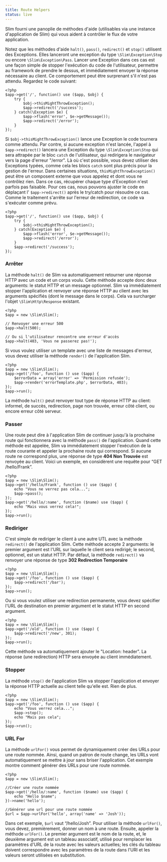 ```yaml
---
title: Route Helpers
status: live
---
```


Slim fourni une panoplie de méthodes d'aide (utilisables via une instance d'application de Slim) qui vous aident à contrôler le flux de votre application.

Notez que les méthodes d'aide `halt()`, `pass()`, `redirect()` et `stop()` utilisent des Exceptions.
Elles lanceront une exception du type `\Slim\Exception\Stop` ou encore `\Slim\Exception\Pass`.
Lancer une Exception dans ces cas est une façon simple de stopper l'exécution du code de l'utilisateur, permettre au framework de prendre le dessus, et immédiatement envoyer la réponse nécessaire au client. Ce comportement peut être surprenant s'il n'est pas attendu. Regardez le code suivant:

    <?php
    $app->get('/', function() use ($app, $obj) {
        try {
            $obj->thisMightThrowException();
            $app->redirect('/success');
        } catch(\Exception $e) {
            $app->flash('error', $e->getMessage());
            $app->redirect('/error');
        }
    });

Si `$obj->thisMightThrowException()` lance une Exception le code tournera comme attendu. Par contre, si aucune exception n'est lancée, l'appel à `$app->redirect()` lancera une Exception du type `\Slim\Exception\Stop` qui sera attrapée par le bloc `catch` de l'utilisateur, qui redirigera le navigateur vers la page d'erreur "/error".
Là où c'est possible, vous devez utiliser des Exceptions typées, comme cela les blocs `catch` sont plus précis pour la gestion de l'erreur.
Dans certaines situations, `thisMightThrowException()` peut être un composent externe que vous appelez et dont vous ne contrôlez rien. Dans ce cas, récupérer chaque type d'Exception n'est parfois pas faisable. 
Pour ces cas, nous pouvons ajuster le code en déplaçant l' `$app->redirect()` après le try/catch pour résoudre ce cas. Comme le traitement s'arrête sur l'erreur de redirection, ce code va s'exécuter comme prévu.

    <?php
    $app->get('/', function() use ($app, $obj) {
        try {
            $obj->thisMightThrowException();
        } catch(Exception $e) {
            $app->flash('error', $e->getMessage());
            $app->redirect('/error');
        }
        $app->redirect('/success');
    });

### Arrêter

La méthode `halt()` de Slim va automatiquement retourner une réponse HTTP avec un code et un corps voulu.
Cette méthode accepte donc deux arguments: le statut HTTP et un message optionnel. Slim va immédiatement stopper l'application et renvoyer une réponse HTTP au client avec les arguments spécifiés (dont le message dans le corps).
Cela va surcharger l'objet `\Slim\Http\Response` existant.

    <?php
    $app = new \Slim\Slim();

    // Renvoyer une erreur 500
    $app->halt(500);

    // Ou si l'utilisateur rencontre une erreur d'accès 
    $app->halt(403, 'Vous ne passerez pas!');

Si vous voulez utiliser un template avec une liste de messages d'erreur, vous devez utiliser la méthode `render()` de l'application Slim.

    <?php
    $app = new \Slim\Slim();
    $app->get('/foo', function () use ($app) {
        $errorData = array('error' => 'Permission refusée');
        $app->render('errorTemplate.php', $errorData, 403);
    });
    $app->run();

La méthode `halt()` peut renvoyer tout type de réponse HTTP au client: informel, de succès, redirection, page non trouvée, erreur côté client, ou encore erreur côté serveur.

### Passer

Une route peut dire à l'application Slim de continuer jusqu'à la prochaine route qui fonctionnera avec la méthode `pass()` de l'application.
Quand cette méthode est appelée, Slim va immédiatement stopper l'exécution de la route courante et appeler la prochaine route qui correspond. Si aucune route ne correspond plus, une réponse de type **404 Non Trouvée** est renvoyée au client. Voici un exemple, en considèrent une requête pour “GET /hello/Frank”.

    <?php
    $app = new \Slim\Slim();
    $app->get('/hello/Frank', function () use ($app) {
        echo "Vous ne verrez pas cela...";
        $app->pass();
    });
    $app->get('/hello/:name', function ($name) use ($app) {
        echo "Mais vous verrez cela!";
    });
    $app->run();

### Rediriger

C'est simple de rediriger le client à une autre UTL avec la méthode `redirect()` de l'application Slim. Cette méthode accepte 2 arguments: le premier argument est l'URL sur laquelle le client sera redirigé; le second, optionnel, est un statut HTTP. Par défaut, la méthode `redirect()` va renvoyer une réponse de type **302 Redirection Temporaire**

    <?php
    $app = new \Slim\Slim();
    $app->get('/foo', function () use ($app) {
        $app->redirect('/bar');
    });
    $app->run();

Ou si vous voulez utiliser une redirection permanente, vous devez spécifier l'URL de destination en premier argument et le statut HTTP en second argument.

    <?php
    $app = new \Slim\Slim();
    $app->get('/old', function () use ($app) {
        $app->redirect('/new', 301);
    });
    $app->run();

Cette méthode va automatiquement ajouter le "Location: header". La réponse (une redirection) HTTP sera envoyée au client immédiatement.

### Stopper

La méthode `stop()` de l'application Slim va stopper l'application et envoyer la réponse HTTP actuelle au client telle qu'elle est. Rien de plus.

    <?php
    $app = new \Slim\Slim();
    $app->get('/foo', function () use ($app) {
        echo "Vous verrez cela...";
        $app->stop();
        echo "Mais pas cela";
    });
    $app->run();

### URL For

La méthode `urlFor()` vous permet de dynamiquement créer des URLs pour une route nommée. Ainsi, quand un patron de route change, les URLs vont automatiquement se mettre à jour sans briser l'application. Cet exemple montre comment générer des URLs pour une route nommée.

    <?php
    $app = new \Slim\Slim();

    //Créer une route nommée
    $app->get('/hello/:name', function ($name) use ($app) {
        echo "Hello $name";
    })->name('hello');

    //Générer une url pour une route nommée
    $url = $app->urlFor('hello', array('name' => 'Josh'));

Dans cet exemple, `$url` vaut “/hello/Josh”. Pour utiliser la méthode `urlFor()`, vous devez, premièrement, donner un nom à une route. Ensuite, appeler la méthode `urlFor()`. Le premier argument est le nom de la route, et, le deuxième argument est un tableau associatif, utilisé pour remplacer les paramètres d'URL de la route avec les valeurs actuelles; les clés du tableau doivent correspondre avec les paramètres de la route dans l'URI et les valeurs seront utilisées en substitution.
